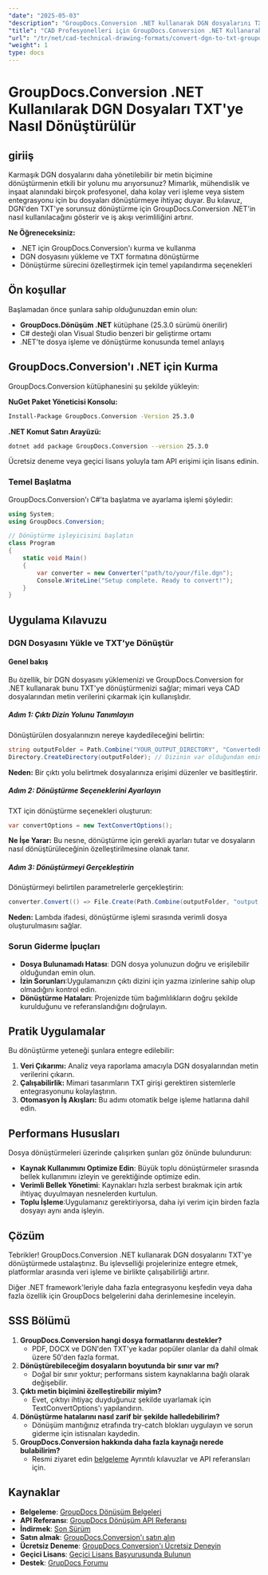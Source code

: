 ```yaml
---
"date": "2025-05-03"
"description": "GroupDocs.Conversion .NET kullanarak DGN dosyalarını TXT formatına nasıl kolayca dönüştüreceğinizi öğrenin. Sorunsuz veri entegrasyonuna ihtiyaç duyan mimarlar ve mühendisler için mükemmeldir."
"title": "CAD Profesyonelleri için GroupDocs.Conversion .NET Kullanarak DGN Dosyalarını TXT'ye Nasıl Dönüştürebilirsiniz"
"url": "/tr/net/cad-technical-drawing-formats/convert-dgn-to-txt-groupdocs-conversion-net/"
"weight": 1
type: docs
---
```

# GroupDocs.Conversion .NET Kullanılarak DGN Dosyaları TXT'ye Nasıl Dönüştürülür

## giriiş

Karmaşık DGN dosyalarını daha yönetilebilir bir metin biçimine dönüştürmenin etkili bir yolunu mu arıyorsunuz? Mimarlık, mühendislik ve inşaat alanındaki birçok profesyonel, daha kolay veri işleme veya sistem entegrasyonu için bu dosyaları dönüştürmeye ihtiyaç duyar. Bu kılavuz, DGN'den TXT'ye sorunsuz dönüştürme için GroupDocs.Conversion .NET'in nasıl kullanılacağını gösterir ve iş akışı verimliliğini artırır.

**Ne Öğreneceksiniz:**
- .NET için GroupDocs.Conversion'ı kurma ve kullanma
- DGN dosyasını yükleme ve TXT formatına dönüştürme
- Dönüştürme sürecini özelleştirmek için temel yapılandırma seçenekleri

## Ön koşullar

Başlamadan önce şunlara sahip olduğunuzdan emin olun:
- **GroupDocs.Dönüşüm .NET** kütüphane (25.3.0 sürümü önerilir)
- C# desteği olan Visual Studio benzeri bir geliştirme ortamı
- .NET'te dosya işleme ve dönüştürme konusunda temel anlayış

## GroupDocs.Conversion'ı .NET için Kurma

GroupDocs.Conversion kütüphanesini şu şekilde yükleyin:

**NuGet Paket Yöneticisi Konsolu:**
```bash
Install-Package GroupDocs.Conversion -Version 25.3.0
```

**.NET Komut Satırı Arayüzü:**
```bash
dotnet add package GroupDocs.Conversion --version 25.3.0
```

Ücretsiz deneme veya geçici lisans yoluyla tam API erişimi için lisans edinin.

### Temel Başlatma

GroupDocs.Conversion'ı C#'ta başlatma ve ayarlama işlemi şöyledir:

```csharp
using System;
using GroupDocs.Conversion;

// Dönüştürme işleyicisini başlatın
class Program
{
    static void Main()
    {
        var converter = new Converter("path/to/your/file.dgn");
        Console.WriteLine("Setup complete. Ready to convert!");
    }
}
```

## Uygulama Kılavuzu

### DGN Dosyasını Yükle ve TXT'ye Dönüştür

#### Genel bakış
Bu özellik, bir DGN dosyasını yüklemenizi ve GroupDocs.Conversion for .NET kullanarak bunu TXT'ye dönüştürmenizi sağlar; mimari veya CAD dosyalarından metin verilerini çıkarmak için kullanışlıdır.

##### Adım 1: Çıktı Dizin Yolunu Tanımlayın

Dönüştürülen dosyalarınızın nereye kaydedileceğini belirtin:

```csharp
string outputFolder = Path.Combine("YOUR_OUTPUT_DIRECTORY", "ConvertedFiles");
Directory.CreateDirectory(outputFolder); // Dizinin var olduğundan emin olun
```

**Neden:** Bir çıktı yolu belirtmek dosyalarınıza erişimi düzenler ve basitleştirir.

##### Adım 2: Dönüştürme Seçeneklerini Ayarlayın

TXT için dönüştürme seçenekleri oluşturun:

```csharp
var convertOptions = new TextConvertOptions();
```

**Ne İşe Yarar:** Bu nesne, dönüştürme için gerekli ayarları tutar ve dosyaların nasıl dönüştürüleceğinin özelleştirilmesine olanak tanır.

##### Adım 3: Dönüştürmeyi Gerçekleştirin

Dönüştürmeyi belirtilen parametrelerle gerçekleştirin:

```csharp
converter.Convert(() => File.Create(Path.Combine(outputFolder, "output.txt")), convertOptions);
```

**Neden:** Lambda ifadesi, dönüştürme işlemi sırasında verimli dosya oluşturulmasını sağlar.

### Sorun Giderme İpuçları
- **Dosya Bulunamadı Hatası**: DGN dosya yolunuzun doğru ve erişilebilir olduğundan emin olun.
- **İzin Sorunları**:Uygulamanızın çıktı dizini için yazma izinlerine sahip olup olmadığını kontrol edin.
- **Dönüştürme Hataları**: Projenizde tüm bağımlılıkların doğru şekilde kurulduğunu ve referanslandığını doğrulayın.

## Pratik Uygulamalar
Bu dönüştürme yeteneği şunlara entegre edilebilir:
1. **Veri Çıkarımı:** Analiz veya raporlama amacıyla DGN dosyalarından metin verilerini çıkarın.
2. **Çalışabilirlik:** Mimari tasarımların TXT girişi gerektiren sistemlerle entegrasyonunu kolaylaştırın.
3. **Otomasyon İş Akışları:** Bu adımı otomatik belge işleme hatlarına dahil edin.

## Performans Hususları
Dosya dönüştürmeleri üzerinde çalışırken şunları göz önünde bulundurun:
- **Kaynak Kullanımını Optimize Edin**: Büyük toplu dönüştürmeler sırasında bellek kullanımını izleyin ve gerektiğinde optimize edin.
- **Verimli Bellek Yönetimi**: Kaynakları hızla serbest bırakmak için artık ihtiyaç duyulmayan nesnelerden kurtulun.
- **Toplu İşleme**:Uygulamanız gerektiriyorsa, daha iyi verim için birden fazla dosyayı aynı anda işleyin.

## Çözüm
Tebrikler! GroupDocs.Conversion .NET kullanarak DGN dosyalarını TXT'ye dönüştürmede ustalaştınız. Bu işlevselliği projelerinize entegre etmek, platformlar arasında veri işleme ve birlikte çalışabilirliği artırır.

Diğer .NET framework'leriyle daha fazla entegrasyonu keşfedin veya daha fazla özellik için GroupDocs belgelerini daha derinlemesine inceleyin.

## SSS Bölümü
1. **GroupDocs.Conversion hangi dosya formatlarını destekler?**
   - PDF, DOCX ve DGN'den TXT'ye kadar popüler olanlar da dahil olmak üzere 50'den fazla format.
2. **Dönüştürebileceğim dosyaların boyutunda bir sınır var mı?**
   - Doğal bir sınır yoktur; performans sistem kaynaklarına bağlı olarak değişebilir.
3. **Çıktı metin biçimini özelleştirebilir miyim?**
   - Evet, çıktıyı ihtiyaç duyduğunuz şekilde uyarlamak için TextConvertOptions'ı yapılandırın.
4. **Dönüştürme hatalarını nasıl zarif bir şekilde halledebilirim?**
   - Dönüşüm mantığınız etrafında try-catch blokları uygulayın ve sorun giderme için istisnaları kaydedin.
5. **GroupDocs.Conversion hakkında daha fazla kaynağı nerede bulabilirim?**
   - Resmi ziyaret edin [belgeleme](https://docs.groupdocs.com/conversion/net/) Ayrıntılı kılavuzlar ve API referansları için.

## Kaynaklar
- **Belgeleme**: [GroupDocs Dönüşüm Belgeleri](https://docs.groupdocs.com/conversion/net/)
- **API Referansı**: [GroupDocs Dönüşüm API Referansı](https://reference.groupdocs.com/conversion/net/)
- **İndirmek**: [Son Sürüm](https://releases.groupdocs.com/conversion/net/)
- **Satın almak**: [GroupDocs.Conversion'ı satın alın](https://purchase.groupdocs.com/buy)
- **Ücretsiz Deneme**: [GroupDocs Conversion'ı Ücretsiz Deneyin](https://releases.groupdocs.com/conversion/net/)
- **Geçici Lisans**: [Geçici Lisans Başvurusunda Bulunun](https://purchase.groupdocs.com/temporary-license/)
- **Destek**: [GrupDocs Forumu](https://forum.groupdocs.com/c/conversion/10)
